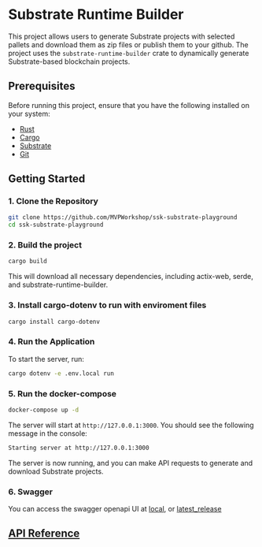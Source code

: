 # Substrate Runtime Builder

This project allows users to generate Substrate projects with selected pallets and download them as zip files or publish them to your github. The project uses the `substrate-runtime-builder` crate to dynamically generate Substrate-based blockchain projects.

## Prerequisites

Before running this project, ensure that you have the following installed on your system:

- [Rust](https://www.rust-lang.org/tools/install)
- [Cargo](https://doc.rust-lang.org/cargo/getting-started/installation.html)
- [Substrate](https://github.com/paritytech/polkadot-sdk-solochain-template)
- [Git](https://git-scm.com/book/en/v2/Getting-Started-Installing-Git)

## Getting Started

### 1. Clone the Repository

```bash
git clone https://github.com/MVPWorkshop/ssk-substrate-playground
cd ssk-substrate-playground
```

### 2. Build the project
```bash
cargo build
```

This will download all necessary dependencies, including actix-web, serde, and substrate-runtime-builder.

### 3. Install cargo-dotenv to run with enviroment files
```bash
cargo install cargo-dotenv
```
### 4. Run the Application
To start the server, run:

```bash
cargo dotenv -e .env.local run
```
### 5. Run the docker-compose
```bash
docker-compose up -d
```

The server will start at `http://127.0.0.1:3000`. You should see the following message in the console:

```bash 
Starting server at http://127.0.0.1:3000
```

The server is now running, and you can make API requests to generate and download Substrate projects.

### 6. Swagger
You can access the swagger openapi UI at [local](http://127.0.0.1:3000/docs), or [latest_release](https://dev-ssk.mvpw.io/api/docs)

## [API Reference](https://github.com/MVPWorkshop/ssk-substrate-playground/wiki/API-Reference)